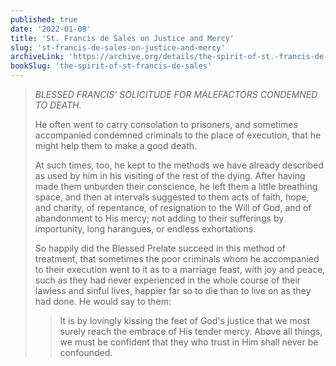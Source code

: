 ```yaml
---
published: true
date: '2022-01-08'
title: 'St. Francis de Sales on Justice and Mercy'
slug: 'st-francis-de-sales-on-justice-and-mercy'
archiveLink: 'https://archive.org/details/the-spirit-of-st.-francis-de-sales/page/121?view=theater'
bookSlug: 'the-spirit-of-st-francis-de-sales'
---
```


> *BLESSED FRANCIS' SOLICITUDE FOR MALEFACTORS CONDEMNED TO DEATH.*
> 
> He often went to carry consolation to prisoners, and sometimes accompanied condemned criminals to the place of execution, that he might help them to make a good death.
> 
> At such times, too, he kept to the methods we have already described as used by him in his visiting of the rest of the dying. After having made them unburden their conscience, he left them a little breathing space, and then at intervals suggested to them acts of faith, hope, and charity, of repentance, of resignation to the Will of God, and of abandonment to His mercy; not adding to their sufferings by importunity, long harangues, or endless exhortations.
> 
> So happily did the Blessed Prelate succeed in this method of treatment, that sometimes the poor criminals whom he accompanied to their execution went to it as to a marriage feast, with joy and peace, such as they had never experienced in the whole course of their lawless and sinful lives, happier far so to die than to live on as they had done. He would say to them:
> 
>> It is by lovingly kissing the feet of God's justice that we most surely reach the embrace of His tender mercy. Above all things, we must be confident that they who trust in Him shall never be confounded.
